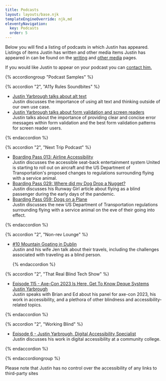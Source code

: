 ```yaml
---
title: Podcasts
layout: layouts/base.njk
templateEngineOverride: njk,md
eleventyNavigation:
  key: Podcasts
  order: 5
---
```

Below you will find a listing of podcasts in which Justin has appeared. Listings of items Justin has written and other media items Justin has appeared in can be found on the [writing](/writing) and [other media](/media) pages.

If you would like Justin to appear on your podcast you can [contact him.](/contact)

{% accordiongroup "Podcast Samples" %}

{% accordion "2", "A11y Rules Soundbites" %}

- [Justin Yarbrough talks about alt text](https://a11yrules.com/podcast/justin-yarbrough-talks-about-alt-text/)  
Justin discusses the importance of using alt text and thinking outside of our own use case.
- [Justin Yarbrough talks about form validation and screen readers](https://a11yrules.com/podcast/justin-yarbrough-talks-about-form-validation-and-screen-readers/)  
Justin talks about the importance of providing clear and concise error messages within form validation and the best form validation patterns for screen reader users.

{% endaccordion %}

{% accordion "2", "Next Trip Podcast" %}

- [Boarding Pass 013: Airline Accessibility](https://podcasts.apple.com/us/podcast/boarding-pass-013-airline-accessibility/id1490032141?i=1000466483434)  
Justin discusses the accessible seat-back entertainment system United is starting to roll out on aircraft and the US Department of Transportation's proposed changes to regulations surrounding flying with a service animal.
- [Boarding Pass 029: Where did my Dog Drop a Nugget?](https://podcasts.apple.com/us/podcast/boarding-pass-029-where-did-my-dog-drop-a-nugget/id1490032141?i=1000478092482)  
Justin discusses his Runway Girl article about flying as a blind passenger during the early days of the pandemic.
- [Boarding Pass 059: Dogs on a Plane](https://podcasts.apple.com/us/podcast/boarding-pass-059-dogs-on-a-plane/id1490032141?i=1000505025762)  
Justin discusses the new US Department of Transportation regulations surrounding flying with a service animal on the eve of their going into effect.

{% endaccordion %}

{% accordion "2", "Non-rev Lounge" %}

- [&num;10 Mountain Goating in Dublin](https://www.buzzsprout.com/1520842/7625287-10-mountain-goating-in-dublin?t=0)  
    Justin and his wife Jen talk about their travels, including the challenges associated with traveling as a blind person.

    {% endaccordion %}

{% accordion "2", "That Real Blind Tech Show" %}

- [Episode 115 - Axe-Con 2023 Is Here, Get To Know Deque Systems Justin Yarbrough](https://thatrealblindtechshow.libsyn.com/episode-115-axe-con-2023-is-here-get-to-know-deque-systems-justin-yarbrough)  
Justin speaks with Brian and Ed about his panel for axe-con 2023, his work in accessibility, and a plethora of other blindness and accessibility-related topics.

{% endaccordion %}

{% accordion "2", "Working Blind" %}

- [Episode 6 - Justin Yarbrough, Digital Accessibility Specialist](https://catchthesewords.com/working-blind-episode-6-justin-yarbrough-digital-accessibility-specialist/)  
    Justin discusses his work in digital accessibility at a community college.

{% endaccordion %}

{% endaccordiongroup %}

Please note that Justin has no control over the accessibility of any links to third-party sites